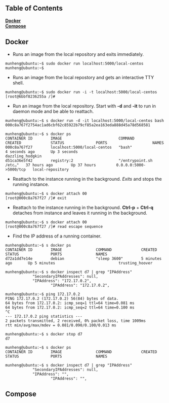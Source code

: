 ## Table of Contents
**[Docker](#docker)**<br>
**[Compose](#compose)**<br>

## Docker
* Runs an image from the local repository and exits immediately.

```shell
munheng@ubuntu:~$ sudo docker run localhost:5000/local-centos
munheng@ubuntu:~$ 
```

* Runs an image from the local repostory and gets an interactive TTY shell.

```shell
munheng@ubuntu:~$ sudo docker run -i -t localhost:5000/local-centos 
[root@6bbf8236255a /]# 
```

* Run an image from the local repository. Start with __-d__ and __-it__ to run in daemon mode and be able to reattach.

```shell
munheng@ubuntu:~$ s docker run -d -it localhost:5000/local-centos bash
000c8a767f2754ac1ad6cbf62c85922b79cf85a2ea163eda888d45a78d568581

munheng@ubuntu:~$ s docker ps
CONTAINER ID        IMAGE                         COMMAND                  CREATED             STATUS              PORTS                    NAMES
000c8a767f27        localhost:5000/local-centos   "bash"                   4 seconds ago       Up 3 seconds                                 dazzling_hodgkin
d51ca36e5f42        registry:2                    "/entrypoint.sh /etc…"   37 hours ago        Up 37 hours         0.0.0.0:5000->5000/tcp   local-repository
```

* Reattach to the instance running in the background. _Exits_ and stops the running instance.

```shell
munheng@ubuntu:~$ s docker attach 00
[root@000c8a767f27 /]# exit
```

* Reattach to the instance running in the background. __Ctrl-p__ + __Ctrl-q__ detaches from instance and leaves it running in the background.

```shell
munheng@ubuntu:~$ s docker attach 00
[root@000c8a767f27 /]# read escape sequence 
```

* Find the IP address of a running container.

```shell
munheng@ubuntu:~$ s docker ps
CONTAINER ID        IMAGE               COMMAND             CREATED             STATUS              PORTS               NAMES
d72a1dd7e14e        debian              "sleep 3600"        5 minutes ago       Up 5 minutes                            trusting_hoover

munheng@ubuntu:~$ s docker inspect d7 | grep "IPAddress"
            "SecondaryIPAddresses": null,
            "IPAddress": "172.17.0.2",
                    "IPAddress": "172.17.0.2",
                    
munheng@ubuntu:~$ ping 172.17.0.2
PING 172.17.0.2 (172.17.0.2) 56(84) bytes of data.
64 bytes from 172.17.0.2: icmp_seq=1 ttl=64 time=0.081 ms
64 bytes from 172.17.0.2: icmp_seq=2 ttl=64 time=0.100 ms
^C
--- 172.17.0.2 ping statistics ---
2 packets transmitted, 2 received, 0% packet loss, time 1009ms
rtt min/avg/max/mdev = 0.081/0.090/0.100/0.013 ms

munheng@ubuntu:~$ s docker stop d7
d7

munheng@ubuntu:~$ s docker ps
CONTAINER ID        IMAGE               COMMAND             CREATED             STATUS              PORTS               NAMES

munheng@ubuntu:~$ s docker inspect d7 | grep "IPAddress"
            "SecondaryIPAddresses": null,
            "IPAddress": "",
                    "IPAddress": "",
```

## Compose
